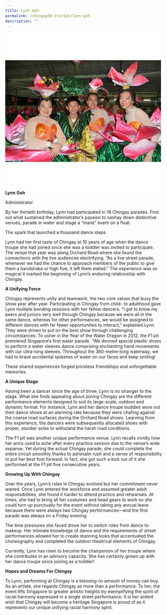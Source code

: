 ```yaml
---
title: Lynn Goh
permalink: /chingay50-stories/lynn-goh
description: ""
---
```

![](/images/Chingay50%20Stories/lynn-goh-50storiesimage.jpg)
**Lynn Goh**

Administrator

By her thirtieth birthday, Lynn had participated in 18 Chingay parades. Find out what sustained the administrator’s passion to sashay down distinctive venues, parade in water and stage a “mane” event on a float.

The spark that launched a thousand dance steps

Lynn had her first taste of Chingay at 10 years of age when the dance troupe she had joined since she was a toddler was invited to participate. The venue that year was along Orchard Road where she found the connections with the live audiences electrifying. “As a live street parade, whenever we had the chance to approach members of the public to give them a handshake or high five, it left them elated.” The experience was so magical it marked the beginning of Lynn’s enduring relationship with Chingay.


**A Unifying Force**

Chingay represents unity and teamwork, the two core values that buoy the show year after year. Participating in Chingay from child- to adulthood gave Lynn multiple bonding sessions with her fellow dancers. “I got to know my peers and juniors very well through Chingay because we were all in the same dance, whereas for other performances, we would be assigned to different dances with far fewer opportunities to interact,” explained Lynn. They were driven to put on the best show through challenging circumstances: To usher in the Year of the Water Dragon in 2012, the F1 pit premiered Singapore’s first water parade. “We donned special plastic shoes to perform a water sleeves dance comprising enchanting hand movements with our ultra-long sleeves. Throughout the 360-metre-long waterway, we had to brave accidental splashes of water on our faces and keep smiling!

These shared experiences forged priceless friendships and unforgettable memories.

 

**A Unique Stage**

Having been a dancer since the age of three, Lynn is no stranger to the stage. What she finds appealing about joining Chingay are the different performance elements designed to suit its large-scale, outdoor and dynamic format. For instance, Lynn and her dance troupe buddies wore out their dance shoes at an alarming rate because they were chafing against the coarse road surfaces during the Orchard Road shows. Learning from this experience, the dancers were subsequently allocated shoes with proper, sturdier soles to withstand the harsh road conditions. 

The F1 pit was another unique performance venue. Lynn recalls vividly how her arms used to ache after every practice session due to the venue’s wide expanse. Yet during the actual Chingay parade, she could complete the entire circuit smoothly thanks to adrenalin rush and a sense of responsibility to put her best foot forward. In fact, she got such a kick out of it she performed at the F1 pit five consecutive years.

**Growing Up With Chingay**

Over the years, Lynn’s roles in Chingay evolved but her commitment never waned. Once Lynn entered the workforce and assumed greater adult responsibilities, she found it harder to attend practice and rehearsals. At times, she had to bring all her costumes and head gears to work so she could turn up punctually for the event without taking any annual leave because there were always two Chingay performances—and the first parade was always on a Friday evening.

The time pressures she faced drove her to switch roles from dance to makeup. Her intimate knowledge of dance and the requirements of street performances allowed her to create stunning looks that accentuated the choreography and completed the outdoor theatrical elements of Chingay.

Currently, Lynn has risen to become the chairperson of her troupe where she contributes in an advisory capacity. She has certainly grown up with her dance troupe since joining as a toddler!


**Hopes and Dreams For Chingay**

To Lynn, performing at Chingay is a blessing no amount of money can buy. As an artiste, she regards Chingay as more than a performance. To her, the event lifts Singapore to greater artistic heights by exemplifying the spirit of racial harmony expressed in a single street performance. It is her ardent wish that Chingay will become a heritage Singapore is proud of as it represents our unique unifying racial harmony spirit.